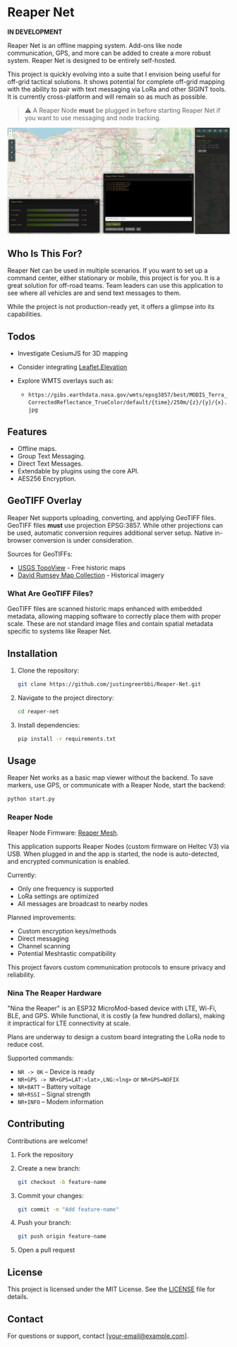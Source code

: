 # Reaper Net

**IN DEVELOPMENT**

Reaper Net is an offline mapping system. Add-ons like node communication, GPS, and more can be added to create a more robust system. Reaper Net is designed to be entirely self-hosted.

This project is quickly evolving into a suite that I envision being useful for off-grid tactical solutions. It shows potential for complete off-grid mapping with the ability to pair with text messaging via LoRa and other SIGINT tools. It is currently cross-platform and will remain so as much as possible.

> ⚠️ A Reaper Node **must** be plugged in before starting Reaper Net if you want to use messaging and node tracking.

![Reaper Net Screenshot](https://github.com/justingreerbbi/Reaper-Net/blob/main/assets/images/screenshot-1.png)

## Who Is This For?

Reaper Net can be used in multiple scenarios. If you want to set up a command center, either stationary or mobile, this project is for you. It is a great solution for off-road teams. Team leaders can use this application to see where all vehicles are and send text messages to them.

While the project is not production-ready yet, it offers a glimpse into its capabilities.

## Todos

-   Investigate CesiumJS for 3D mapping
-   Consider integrating [Leaflet.Elevation](https://github.com/MrMufflon/Leaflet.Elevation)
-   Explore WMTS overlays such as:

    -   `https://gibs.earthdata.nasa.gov/wmts/epsg3857/best/MODIS_Terra_CorrectedReflectance_TrueColor/default/{time}/250m/{z}/{y}/{x}.jpg`

## Features

-   Offline maps.
-   Group Text Messaging.
-   Direct Text Messages.
-   Extendable by plugins using the core API.
-   AES256 Encryption.

## GeoTIFF Overlay

Reaper Net supports uploading, converting, and applying GeoTIFF files. GeoTIFF files **must** use projection EPSG:3857. While other projections can be used, automatic conversion requires additional server setup. Native in-browser conversion is under consideration.

Sources for GeoTIFFs:

-   [USGS TopoView](https://ngmdb.usgs.gov/topoview/viewer/) - Free historic maps
-   [David Rumsey Map Collection](https://www.davidrumsey.com/) - Historical imagery

### What Are GeoTIFF Files?

GeoTIFF files are scanned historic maps enhanced with embedded metadata, allowing mapping software to correctly place them with proper scale. These are not standard image files and contain spatial metadata specific to systems like Reaper Net.

## Installation

1. Clone the repository:

    ```bash
    git clone https://github.com/justingreerbbi/Reaper-Net.git
    ```

2. Navigate to the project directory:

    ```bash
    cd reaper-net
    ```

3. Install dependencies:

    ```bash
    pip install -r requirements.txt
    ```

## Usage

Reaper Net works as a basic map viewer without the backend. To save markers, use GPS, or communicate with a Reaper Node, start the backend:

```bash
python start.py
```

### Reaper Node

Reaper Node Firmware: [Reaper Mesh](https://github.com/justingreerbbi/Reaper-Mesh).

This application supports Reaper Nodes (custom firmware on Heltec V3) via USB. When plugged in and the app is started, the node is auto-detected, and encrypted communication is enabled.

Currently:

-   Only one frequency is supported
-   LoRa settings are optimized
-   All messages are broadcast to nearby nodes

Planned improvements:

-   Custom encryption keys/methods
-   Direct messaging
-   Channel scanning
-   Potential Meshtastic compatibility

This project favors custom communication protocols to ensure privacy and reliability.

### Nina The Reaper Hardware

"Nina the Reaper" is an ESP32 MicroMod-based device with LTE, Wi-Fi, BLE, and GPS. While functional, it is costly (a few hundred dollars), making it impractical for LTE connectivity at scale.

Plans are underway to design a custom board integrating the LoRa node to reduce cost.

Supported commands:

-   `NR -> OK` – Device is ready
-   `NR+GPS -> NR+GPS=LAT:<lat>,LNG:<lng>` or `NR+GPS=NOFIX`
-   `NR+BATT` – Battery voltage
-   `NR+RSSI` – Signal strength
-   `NR+INFO` – Modem information

## Contributing

Contributions are welcome!

1. Fork the repository
2. Create a new branch:

    ```bash
    git checkout -b feature-name
    ```

3. Commit your changes:

    ```bash
    git commit -m "Add feature-name"
    ```

4. Push your branch:

    ```bash
    git push origin feature-name
    ```

5. Open a pull request

## License

This project is licensed under the MIT License. See the [LICENSE](LICENSE) file for details.

## Contact

For questions or support, contact \[[your-email@example.com](mailto:your-email@example.com)].
